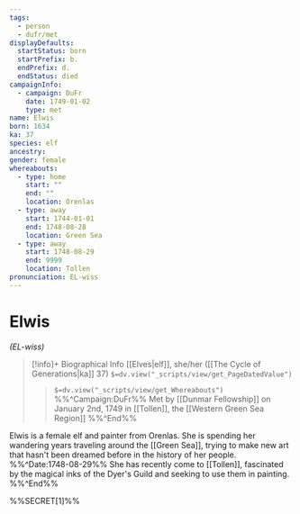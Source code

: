 ```yaml
---
tags:
  - person
  - dufr/met
displayDefaults:
  startStatus: born
  startPrefix: b.
  endPrefix: d.
  endStatus: died
campaignInfo:
  - campaign: DuFr
    date: 1749-01-02
    type: met
name: Elwis
born: 1634
ka: 37
species: elf
ancestry: 
gender: female
whereabouts:
  - type: home
    start: ""
    end: ""
    location: Orenlas
  - type: away
    start: 1744-01-01
    end: 1748-08-28
    location: Green Sea
  - type: away
    start: 1748-08-29
    end: 9999
    location: Tollen
pronunciation: EL-wiss
---
```

# Elwis
*(EL-wiss)*
>[!info]+ Biographical Info
> [[Elves|elf]], she/her ([[The Cycle of Generations|ka]] 37)
> `$=dv.view("_scripts/view/get_PageDatedValue")`
>> `$=dv.view("_scripts/view/get_Whereabouts")`
>> %%^Campaign:DuFr%% Met by [[Dunmar Fellowship]] on January 2nd, 1749 in [[Tollen]], the [[Western Green Sea Region]] %%^End%%

Elwis is a female elf and painter from Orenlas. She is spending her wandering years traveling around the [[Green Sea]], trying to make new art that hasn't been dreamed before in the history of her people. 
%%^Date:1748-08-29%% 
She has recently come to [[Tollen]], fascinated by the magical inks of the Dyer's Guild and seeking to use them in painting. 
%%^End%%

%%SECRET[1]%%